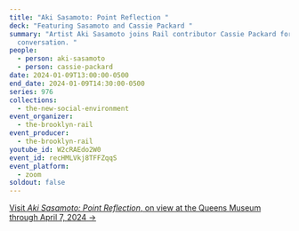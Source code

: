 ```yaml
---
title: "Aki Sasamoto: Point Reflection "
deck: "Featuring Sasamoto and Cassie Packard "
summary: "Artist Aki Sasamoto joins Rail contributor Cassie Packard for a
  conversation. "
people:
  - person: aki-sasamoto
  - person: cassie-packard
date: 2024-01-09T13:00:00-0500
end_date: 2024-01-09T14:30:00-0500
series: 976
collections:
  - the-new-social-environment
event_organizer:
  - the-brooklyn-rail
event_producer:
  - the-brooklyn-rail
youtube_id: W2cRAEdo2W0
event_id: recHMLVkj8TFFZqqS
event_platform:
  - zoom
soldout: false
---
```

[V﻿isit *Aki Sasamoto: Point Reflection*, on view at the Queens Museum through April 7, 2024 →](https://queensmuseum.org/exhibition/aki-sasamoto-point-reflection/)